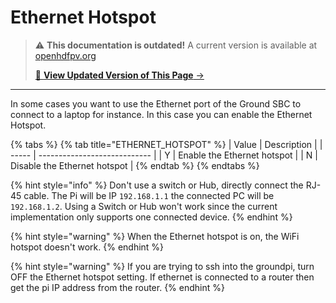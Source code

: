 # Ethernet Hotspot

<!-- LEGACY DOCUMENTATION NOTICE -->
> ⚠️ **This documentation is outdated!** A current version is available at [openhdfpv.org](https://openhdfpv.org)
> 
> [📖 **View Updated Version of This Page** →](https://openhdfpv.org)

---


In some cases you want to use the Ethernet port of the Ground SBC to connect to a laptop for instance. In this case you can enable the Ethernet Hotspot.

{% tabs %}
{% tab title="ETHERNET_HOTSPOT" %}
| Value | Description                  |
| ----- | ---------------------------- |
| Y     | Enable the Ethernet hotspot  |
| N     | Disable the Ethernet hotspot |
{% endtab %}
{% endtabs %}

{% hint style="info" %}
Don't use a switch or Hub, directly connect the RJ-45 cable. The Pi will be IP `192.168.1.1` the connected PC will be `192.168.1.2`. Using a Switch or Hub won't work since the current implementation only supports one connected device.
{% endhint %}

{% hint style="warning" %}
When the Ethernet hotspot is on, the WiFi hotspot doesn't work.
{% endhint %}

{% hint style="warning" %}
If you are trying to ssh into the groundpi, turn OFF the Ethernet hotspot setting. If ethernet is connected to a router then get the pi IP address from the router.
{% endhint %}
